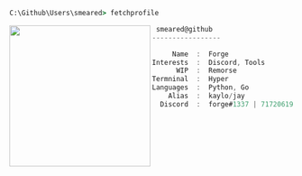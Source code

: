 ```bat
C:\Github\Users\smeared> fetchprofile
```

<img align="left" src="https://cdn.discordapp.com/attachments/912445490770092074/916109178186104882/a_03309f88284a520039d07972a16aa2d5.gif" width="250" /> 

```csharp
 smeared@github
-----------------

     Name  :  Forge
Interests  :  Discord, Tools
      WIP  :  Remorse
Termninal  :  Hyper
Languages  :  Python, Go
    Alias  :  kaylo/jay
  Discord  :  forge#1337 | 717206196091617292
```

